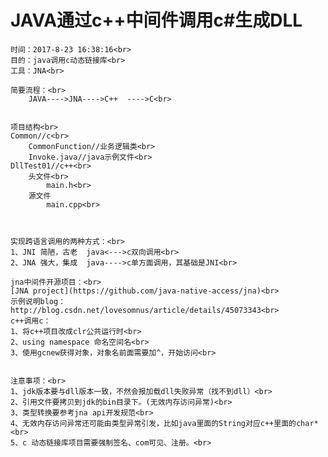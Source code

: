JAVA通过c++中间件调用c#生成DLL
===
	时间：2017-8-23 16:38:16<br>  
	目的：java调用c动态链接库<br>  
	工具：JNA<br>  

	简要流程：<br>  
		JAVA---->JNA---->C++  ---->C<br>  


	项目结构<br>  
	Common//c<br>  
		CommonFunction//业务逻辑类<br>  
		Invoke.java//java示例文件<br>  
	DllTest01//c++<br>  
		头文件<br>  
			main.h<br>  
		源文件
			main.cpp<br>  
			


	实现跨语言调用的两种方式：<br>  
	1、JNI 简陋，古老  java<--->c双向调用<br>  
	2、JNA 强大，集成  java---->c单方面调用，其基础是JNI<br>  
 
	jna中间件开源项目：<br>  
	[JNA project](https://github.com/java-native-access/jna)<br>  
	示例说明blog：
	http://blog.csdn.net/lovesomnus/article/details/45073343<br>  
	c++调用c：
	1、将c++项目改成clr公共运行时<br>  
	2、using namespace 命名空间名<br>  
	3、使用gcnew获得对象，对象名前面需要加^，开始访问<br>  


	注意事项：<br>  
	1、jdk版本要与dll版本一致，不然会报加载dll失败异常（找不到dll）<br>  
	2、引用文件要拷贝到jdk的bin目录下。(无效内存访问异常)<br>  
	3、类型转换要参考jna api开发规范<br>  
	4、无效内存访问异常还可能由类型异常引发，比如java里面的String对应c++里面的char*<br>  
	5、c 动态链接库项目需要强制签名、com可见、注册。<br>  

